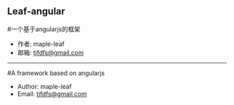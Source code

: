 Leaf-angular
---
#一个基于angularjs的框架

- 作者: maple-leaf
- 邮箱: tjfdfs@gmail.com

---

#A framework based on angularjs

- Author: maple-leaf
- Email: tjfdfs@gmail.com
